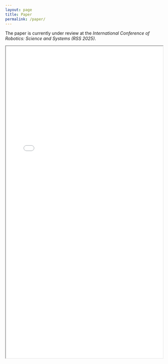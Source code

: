 ```yaml
---
layout: page
title: Paper
permalink: /paper/
---
```


The paper is currently under review at the *International Conference of Robotics: Science and Systems (RSS 2025)*.

<iframe src="/assets/documents/paper.pdf" type="application/pdf" width="100%" height="1000px"> 
</iframe>